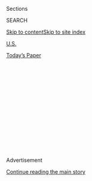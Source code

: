 <div id="app">

<div>

<div>

<div>

<div class="NYTAppHideMasthead css-1q2w90k e1suatyy0">

<div class="section css-ui9rw0 e1suatyy2">

<div class="css-eph4ug er09x8g0">

<div class="css-6n7j50">

</div>

<span class="css-1dv1kvn">Sections</span>

<div class="css-10488qs">

<span class="css-1dv1kvn">SEARCH</span>

</div>

[Skip to content](#site-content)[Skip to site
index](#site-index)

</div>

<div id="masthead-section-label" class="css-1wr3we4 eaxe0e00">

[U.S.](https://www.nytimes3xbfgragh.onion/section/us)

</div>

<div class="css-10698na e1huz5gh0">

</div>

</div>

<div id="masthead-bar-one" class="section hasLinks css-15hmgas e1csuq9d3">

<div class="css-uqyvli e1csuq9d0">

</div>

<div class="css-1uqjmks e1csuq9d1">

</div>

<div class="css-9e9ivx">

[](https://myaccount.nytimes3xbfgragh.onion/auth/login?response_type=cookie&client_id=vi)

</div>

<div class="css-1bvtpon e1csuq9d2">

[Today’s
Paper](https://www.nytimes3xbfgragh.onion/section/todayspaper)

</div>

</div>

</div>

</div>

<div data-aria-hidden="false">

<div id="site-content" data-role="main">

<div>

<div class="css-1aor85t" style="opacity:0.000000001;z-index:-1;visibility:hidden">

<div class="css-1hqnpie">

<div class="css-epjblv">

<span class="css-17xtcya">[U.S.](/section/us)</span><span class="css-x15j1o">|</span><span class="css-fwqvlz">Irma
Roars In, and All of Florida Shakes and
Shudders</span>

</div>

<div class="css-k008qs">

<div class="css-1iwv8en">

<span class="css-18z7m18"></span>

<div>

</div>

</div>

<span class="css-1n6z4y">https://nyti.ms/2xURVls</span>

<div class="css-1705lsu">

<div class="css-4xjgmj">

<div class="css-4skfbu" data-role="toolbar" data-aria-label="Social Media Share buttons, Save button, and Comments Panel with current comment count" data-testid="share-tools">

  - 
  - 
  - 
  - 
    
    <div class="css-6n7j50">
    
    </div>

  - 
  - 

</div>

</div>

</div>

</div>

</div>

</div>

<div class="css-13pd83m">

</div>

<div id="top-wrapper" class="css-1sy8kpn">

<div id="top-slug" class="css-l9onyx">

Advertisement

</div>

[Continue reading the main
story](#after-top)

<div class="ad top-wrapper" style="text-align:center;height:100%;display:block;min-height:250px">

<div id="top" class="place-ad" data-position="top" data-size-key="top">

</div>

</div>

<div id="after-top">

</div>

</div>

<div id="sponsor-wrapper" class="css-1hyfx7x">

<div id="sponsor-slug" class="css-19vbshk">

Supported by

</div>

[Continue reading the main
story](#after-sponsor)

<div id="sponsor" class="ad sponsor-wrapper" style="text-align:center;height:100%;display:block">

</div>

<div id="after-sponsor">

</div>

</div>

<div class="css-1vkm6nb ehdk2mb0">

# Irma Roars In, and All of Florida Shakes and Shudders

</div>

<div class="css-79elbk" data-testid="photoviewer-wrapper">

<div class="css-z3e15g" data-testid="photoviewer-wrapper-hidden">

</div>

<div class="css-1a48zt4 ehw59r15" data-testid="photoviewer-children">

![<span class="css-16f3y1r e13ogyst0" data-aria-hidden="true">Debris
from a home that was damaged after a tornado touched down in Brevard
County,
Fla.</span><span class="css-cnj6d5 e1z0qqy90" itemprop="copyrightHolder"><span class="css-1ly73wi e1tej78p0">Credit...</span><span><span>Red
Huber/Orlando Sentinel, via Associated
Press</span></span></span>](https://static01.graylady3jvrrxbe.onion/images/2017/09/11/us/11storm-05/11storm-05-articleLarge.jpg?quality=75&auto=webp&disable=upscale)

</div>

</div>

<div class="css-xt80pu e12qa4dv0">

<div class="css-18e8msd">

<div class="css-vp77d3 epjyd6m0">

<div class="css-1baulvz">

By [<span class="css-1baulvz" itemprop="name">Frances
Robles</span>](http://www.nytimes3xbfgragh.onion/by/frances-robles),
[<span class="css-1baulvz" itemprop="name">Lizette
Alvarez</span>](http://www.nytimes3xbfgragh.onion/by/lizette-alvarez)
and [<span class="css-1baulvz last-byline" itemprop="name">Vivian
Yee</span>](http://www.nytimes3xbfgragh.onion/by/vivian-yee)

</div>

</div>

  - Sept. 10,
    2017

  - 
    
    <div class="css-4xjgmj">
    
    <div class="css-d8bdto" data-role="toolbar" data-aria-label="Social Media Share buttons, Save button, and Comments Panel with current comment count" data-testid="share-tools">
    
      - 
      - 
      - 
      - 
        
        <div class="css-6n7j50">
        
        </div>
    
      - 
      - 
    
    </div>
    
    </div>

</div>

</div>

<div class="section meteredContent css-1r7ky0e" name="articleBody" itemprop="articleBody">

<div class="css-1fanzo5 StoryBodyCompanionColumn">

<div class="css-53u6y8">

MIAMI — Ready or not, Florida found itself face to face with Hurricane
Irma’s galloping winds and rains on Sunday, as evacuees and holdouts
alike marked uneasy time in homes and shelters from the Keys to the
Panhandle, tap-tapping their nearly dead cellphones for news they were
frantic to hear but helpless to change.

The hurricane rammed ashore at Cudjoe Key before whirling on the state’s
southwest and west coast on the first day of its sodden chug north,
[buckling two giant construction
cranes](https://www.nytimes3xbfgragh.onion/2017/09/10/us/crane-collapse-miami-irma.html?smid=tw-nytnational&smtyp=cur&_r=0)
in Miami and rotating others like clock hands, snacking on trees and
power lines, and interrupting millions of lives.

An apocalyptic forecast had already forced one of the largest
evacuations in American history. Now it was time to find out what the
storm would do — and whether the heavily populated cities of Naples,
Fort Myers, St. Petersburg and Tampa were prepared.

“Everybody has a plan until they get punched in the face,” Mayor Bob
Buckhorn of Tampa said at a Sunday news conference, paraphrasing the
boxer Mike Tyson. “Well, we’re about to get punched in the face.”

</div>

</div>

![<span class="css-16f3y1r e13ogyst0">The storm hit Florida after
leaving a path of destruction across the
Caribbean.</span><span class="css-cch8ym"><span class="css-1dv1kvn">Credit</span><span class="css-cnj6d5 e1z0qqy90" itemprop="copyrightHolder"><span class="css-1ly73wi e1tej78p0">Credit...</span><span>Jason
Henry for The New York
Times</span></span></span>](https://static01.graylady3jvrrxbe.onion/images/2017/09/12/us/12storm-video-hp/12storm-video-hp-videoSixteenByNine3000-v2.jpg)

<div class="css-1fanzo5 StoryBodyCompanionColumn">

<div class="css-53u6y8">

Having flattened a string of Caribbean islands and strafed Puerto Rico
and Cuba over the last week as a dangerous Category 4 and 5 storm, Irma
was downgraded on Sunday afternoon to Category 2, [according to the
National Hurricane
Center](http://www.nhc.noaa.gov/text/refresh/MIATCPAT1+shtml/101757.shtml).
The center said that while the storm was weakening, it was “expected to
remain a powerful hurricane,” with maximum sustained winds near 110
miles per hour, down from 130 m.p.h. On Monday, it was set to spin over
northern Florida, with Georgia next in line.

The sea was Irma’s ally in destruction. In Key Largo, it annexed
backyard pools. In Miami, it poured a salt river down Biscayne
Boulevard, the city’s main artery. In Naples and Tampa Bay, it pulled
back from the shoreline, leaving waters so shallow that unwary dogs
could splash around what remained. But that was only a prelude to a
violent return: When the wind changed, scientists warned, the water
would hurl itself right back to where it was, and then some.

At least four deaths were reported in Florida after the storm’s arrival
on Sunday, adding to a death toll of at least 27 from its Caribbean
rampage. More than three million people in Florida were [without
power](https://www.fpl.com/storm/customer-outages.html), officials said
on Sunday night.

Officials along the Gulf Coast had believed they would be spared the
worst of the assault until the storm’s trajectory took an unfavorable
westward bounce late in the week. After a Saturday spent hastily
converting fortified buildings into shelters, they were hurrying the
final preparations into place on
Sunday.

</div>

</div>

<div style="max-width:100%;margin:0 auto">

<div class="css-17dprlf" data-id="100000005421230" data-slug="11DAILY-player" style="max-width:600px">

</div>

</div>

<div class="css-1fanzo5 StoryBodyCompanionColumn">

<div class="css-53u6y8">

Curfews were declared in Collier County, which includes Naples; Lee
County, which includes Fort Myers; and in Tampa, and officials said they
would not be lifted until the storm cleared. Shortly before 5 p.m.
Sunday, the Tampa police called officers off the streets as the city
confronted consistent wind gusts of more than 40 m.p.h. The westbound
lanes on two of the three bridges connecting Tampa with St. Petersburg
were closed.

Lest any humans decide to take the weather into their own hands, the
sheriff’s office in Pasco County, north of Tampa Bay, was telling local
residents not to shoot weapons at the hurricane.

“You won’t make it turn around,” the sheriff’s office
[tweeted](https://twitter.com/PascoSheriff/status/906712903868469249),
“& it will have very dangerous side effects.”

Midafternoon in Fort Myers, it was hard to tell which was worse, the
wind or the rain.

The wind whipped the tops of palm trees around like pompoms in the hands
of a cheerleader. At one Fort Myers hotel, the rain pelted the building
with such force that it came into rooms around window frames, stains
spreading ever wider on the carpet.

</div>

</div>

<div class="css-79elbk" data-testid="photoviewer-wrapper">

<div class="css-z3e15g" data-testid="photoviewer-wrapper-hidden">

</div>

<div class="css-1a48zt4 ehw59r15" data-testid="photoviewer-children">

![<span class="css-16f3y1r e13ogyst0" data-aria-hidden="true">Hurricane
Irma’s winds reached Jacksonville Beach, Fla., on Sunday.
</span><span class="css-cnj6d5 e1z0qqy90" itemprop="copyrightHolder"><span class="css-1ly73wi e1tej78p0">Credit...</span><span>Johnny
Milano for The New York
Times</span></span>](https://static01.graylady3jvrrxbe.onion/images/2017/09/11/us/11storm-02/11storm-02-articleInline.jpg?quality=75&auto=webp&disable=upscale)

</div>

</div>

<div class="css-1fanzo5 StoryBodyCompanionColumn">

<div class="css-53u6y8">

But the Keys, a collection of islands off Florida’s southern tip, met
Irma first.

Images showed entire houses underwater. The flooding in Key Largo had
small boats bobbing in the streets next to furniture and refrigerators
like rubber toys in a bathtub. Shingles were kidnapped from roofs;
swimming pools dissolved into the ocean.

“Still whiteout,” John Huston, a resident who had stayed, wrote in a
text message to The Associated Press around lunchtime on Sunday. “Send
cold beer.”

Local authorities were still waiting out the storm before determining
the extent of the flooding and damage. But one of Irma’s casualties was
indisputable: The roof of the Key Largo building that local emergency
operations officials were using after they fled their headquarters in
Marathon had blown off.

On Key West, by contrast, one resident who was able to speak to a
reporter by landline described streets pocked with shutters, windows and
branches, but no flooding or ravaged houses. The resident, an
81-year-old artist named Richard Peter Matson who has lived in an old
townhouse there since 1980, had decided to shelter in his home against
all
advice.

</div>

</div>

<div class="css-79elbk" data-testid="photoviewer-wrapper">

<div class="css-z3e15g" data-testid="photoviewer-wrapper-hidden">

</div>

<div class="css-1a48zt4 ehw59r15" data-testid="photoviewer-children">

<div class="css-1xdhyk6 erfvjey0">

<span class="css-1ly73wi e1tej78p0">Image</span>

<div class="css-zjzyr8">

<div data-testid="lazyimage-container" style="height:258.4561403508772px">

</div>

</div>

</div>

<span class="css-16f3y1r e13ogyst0" data-aria-hidden="true">A FEMA urban
search and rescue team from California organized pallets of supplies at
the Orange County Convention Center in Orlando,
Fla.</span><span class="css-cnj6d5 e1z0qqy90" itemprop="copyrightHolder"><span class="css-1ly73wi e1tej78p0">Credit...</span><span>Sam
Hodgson for The New York Times</span></span>

</div>

</div>

<div class="css-1fanzo5 StoryBodyCompanionColumn">

<div class="css-53u6y8">

“If anything was going to happen,” Mr. Matson said, “I wanted to be here
to take care of it.”

Those who did evacuate should not come back until local officials had
had a chance to inspect the 42 bridges that connect the Keys to each
other and to the mainland, said Cammy Clark, a county spokeswoman. As a
precaution, officials were asking residents to boil water.

Irma was capricious. The residents of the Miami area, once projected to
bear the worst of it, seemed at some points on Sunday to be suffering
more from the fidgets than anything else.

As power vanished, their cellphones became their only tether to news,
family and friends. When their cellphone batteries died, they dashed out
to their cars to recharge.

Yamile Castella and her husband, Ramon, both Miami natives, spent Sunday
reading, listening to “Hamilton” and watching “Wonder Woman” until the
wind gusts intensified enough to throw half an avocado tree at their
house. All the while, Ms. Castella was juggling four chats on WhatsApp —
a rowing group, a running group, and two family groups, everyone trading
stories about the highest gusts, who was eating what, who was doing
what.

</div>

</div>

<div class="css-79elbk" data-testid="photoviewer-wrapper">

<div class="css-z3e15g" data-testid="photoviewer-wrapper-hidden">

</div>

<div class="css-1a48zt4 ehw59r15" data-testid="photoviewer-children">

<div class="css-1xdhyk6 erfvjey0">

<span class="css-1ly73wi e1tej78p0">Image</span>

<div class="css-zjzyr8">

<div data-testid="lazyimage-container" style="height:258.4561403508772px">

</div>

</div>

</div>

<span class="css-16f3y1r e13ogyst0" data-aria-hidden="true">Hotel guests
rode out the storm in the lobby of Fairfield Inn & Suites in
Miami.</span><span class="css-cnj6d5 e1z0qqy90" itemprop="copyrightHolder"><span class="css-1ly73wi e1tej78p0">Credit...</span><span>Eric
Thayer for The New York Times</span></span>

</div>

</div>

<div class="css-1fanzo5 StoryBodyCompanionColumn">

<div class="css-53u6y8">

“We feel like we’re not alone,” she said.

To the north, most could not yet afford to relax.

By Sunday afternoon, more than half of the 45 shelters in Hillsborough
County, which contains Tampa, had filled, including a shelter for people
with special medical needs that had sprung up on the floor of the Sun
Dome arena at the University of South Florida. There were nearly 800
people there, including patients, volunteers, nurses and doctors, and
they were out of cots and pillows. Mike Wagner, the shelter’s manager,
had to tell a woman and her family that there was no room.

“We just had to tell her, you have to go back home and hunker down,” Mr.
Wagner said. “It’s a patient with five family members and a pet. It’s a
sad state of affairs, but you have to draw some limits.”

The floor of the stadium, which is usually the home of the university’s
basketball and volleyball teams, was now a patchwork of cots — 435 of
them — and medical devices. Patients were hooked into oxygen machines
and tucked under plaid or striped blankets. There was a special section
for hospice patients, and more cots lined the hallways.

Mr. Wagner’s main worry was trying to ration precious time with the
electrical outlets. It was becoming nearly impossible to accommodate new
patients who needed electricity around the clock to power their medical
equipment.

</div>

</div>

<div class="css-79elbk" data-testid="photoviewer-wrapper">

<div class="css-z3e15g" data-testid="photoviewer-wrapper-hidden">

</div>

<div class="css-1a48zt4 ehw59r15" data-testid="photoviewer-children">

<div class="css-1xdhyk6 erfvjey0">

<span class="css-1ly73wi e1tej78p0">Image</span>

<div class="css-zjzyr8">

<div data-testid="lazyimage-container" style="height:249.39999999999998px">

</div>

</div>

</div>

<span class="css-16f3y1r e13ogyst0" data-aria-hidden="true">Trees bent
in the wind as Hurricane Irma hit Naples, Fla., on
Sunday.</span><span class="css-cnj6d5 e1z0qqy90" itemprop="copyrightHolder"><span class="css-1ly73wi e1tej78p0">Credit...</span><span>David
Goldman/Associated Press</span></span>

</div>

</div>

<div class="css-1fanzo5 StoryBodyCompanionColumn">

<div class="css-53u6y8">

“We’re physically going to have to unplug someone, we’re telling them,
you have to go back home,” Mr. Wagner said. “I don’t even know how that
works for them. They’ll have to find some place. But I can’t unplug you,
if you need oxygen, just to plug someone else in.”

John Hawrsk, 67, was caring for his 96-year-old mother, whom he was
keeping slightly sedated so she would stay calm.

“She gets kind of panicky, there’s a little confusion,” Mr. Hawrsk said.
“Try to keep her eyes closed, try to get her to sleep as much as she can
on her own.”

North of Irma’s swirl, in Orlando, searchers, canine handlers, doctors
and communications experts had come from as far as Los Angeles to help.

Warn your families that Hurricane Irma could end communications home for
days, Chuck Ruddell, a member of California Task Force 1, told his
teammates. Accept that the team, which worked the aftermath of Hurricane
Harvey in Texas, might be sleeping at high schools and fairgrounds for
weeks more. And prepare to make snap decisions about who to save first.

Speaking in shorthand, the men and women checked their eight boats,
three tractor-trailers and other equipment. They scanned maps of Florida
communities. They watched the news.

Then they, too, had nothing more to do but wait.

</div>

</div>

</div>

<div>

</div>

<div>

</div>

<div>

</div>

<div>

<div id="bottom-wrapper" class="css-1ede5it">

<div id="bottom-slug" class="css-l9onyx">

Advertisement

</div>

[Continue reading the main
story](#after-bottom)

<div id="bottom" class="ad bottom-wrapper" style="text-align:center;height:100%;display:block;min-height:90px">

</div>

<div id="after-bottom">

</div>

</div>

</div>

</div>

</div>

## Site Index

<div>

</div>

## Site Information Navigation

  - [© <span>2020</span> <span>The New York Times
    Company</span>](https://help.nytimes3xbfgragh.onion/hc/en-us/articles/115014792127-Copyright-notice)

<!-- end list -->

  - [NYTCo](https://www.nytco.com/)
  - [Contact
    Us](https://help.nytimes3xbfgragh.onion/hc/en-us/articles/115015385887-Contact-Us)
  - [Work with us](https://www.nytco.com/careers/)
  - [Advertise](https://nytmediakit.com/)
  - [T Brand Studio](http://www.tbrandstudio.com/)
  - [Your Ad
    Choices](https://www.nytimes3xbfgragh.onion/privacy/cookie-policy#how-do-i-manage-trackers)
  - [Privacy](https://www.nytimes3xbfgragh.onion/privacy)
  - [Terms of
    Service](https://help.nytimes3xbfgragh.onion/hc/en-us/articles/115014893428-Terms-of-service)
  - [Terms of
    Sale](https://help.nytimes3xbfgragh.onion/hc/en-us/articles/115014893968-Terms-of-sale)
  - [Site
    Map](https://spiderbites.nytimes3xbfgragh.onion)
  - [Help](https://help.nytimes3xbfgragh.onion/hc/en-us)
  - [Subscriptions](https://www.nytimes3xbfgragh.onion/subscription?campaignId=37WXW)

</div>

</div>

</div>

</div>
